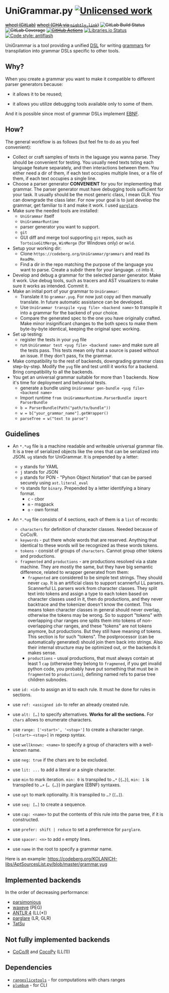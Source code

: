 UniGrammar.py [![Unlicensed work](https://raw.githubusercontent.com/unlicense/unlicense.org/master/static/favicon.png)](https://unlicense.org/)
=============
~~[wheel (GitLab)](https://gitlab.com/UniGrammar/UniGrammar.py/-/jobs/artifacts/master/raw/dist/UniGrammar-0.CI-py3-none-any.whl?job=build)~~
~~[wheel (GHA via `nightly.link`)](https://nightly.link/UniGrammar/UniGrammar.py/workflows/CI/master/UniGrammar-0.CI-py3-none-any.whl)~~
~~![GitLab Build Status](https://gitlab.com/UniGrammar/UniGrammar.py/badges/master/pipeline.svg)~~
~~![GitLab Coverage](https://gitlab.com/UniGrammar/UniGrammar.py/badges/master/coverage.svg)~~
~~[![GitHub Actions](https://github.com/UniGrammar/UniGrammar.py/workflows/CI/badge.svg)](https://github.com/UniGrammar/UniGrammar.py/actions/)~~
[![Libraries.io Status](https://img.shields.io/librariesio/github/UniGrammar/UniGrammar.py.svg)](https://libraries.io/github/UniGrammar/UniGrammar.py)
[![Code style: antiflash](https://img.shields.io/badge/code%20style-antiflash-FFF.svg)](https://codeberg.org/KOLANICH-tools/antiflash.py)

UniGrammar is a tool providing a unified [DSL](https://en.wikipedia.org/wiki/Domain-specific_language) for writing [grammars](https://en.wikipedia.org/wiki/Formal_grammar) for transpilation into grammar DSLs specific to other tools.

Why?
----

When you create a grammar you want to make it compatible to different parser generators because:

* it allows it to be reused;

* it allows you utilize debugging tools available only to some of them.

And it is possible since most of grammar DSLs implement [EBNF](https://en.wikipedia.org/wiki/EBNF).

How?
----
The general workflow is as follows (but feel fre to do as you feel convenient):
* Collect or craft samples of texts in the laguage you wanna parse. They should be convenient for testing. You usually need texts tsting each language feature separately, and then interactions between them. You either need a dir of them, if each text occupies multiple lines, or a file of them, if each text occupies a single line.
* Choose a parser generator **CONVENIENT** for you for implementing that grammar. The parser generator must have debugging tools sufficient for your task. It usually should be the most generic class, I mean GLR. You can downgrade the class later. For now your goal is to just develop the grammar, get familiar to it and make it work. I used [`parglare`](https://github.com/igordejanovic/parglare).
* Make sure the needed tools are installed:
    * `UniGrammar` itself
    * `UniGrammarRuntime`
    * parser generator you want to support.
    * `git`
    * GUI diff and merge tool supporting `git` repos, such as `TortoiseGitMerge`, `WinMerge` (for Windows only) or `meld`.
* Setup your working dir:
    * Clone `https://codeberg.org/UniGrammar/grammars` and read its `ReadMe`.
    * Find a dir in the repo matching the purpose of the language you want to parse. Create a subdir there for your language. `cd` into it.
* Develop and debug a grammar for the selected parser generator. Make it work. Use debug tools, such as tracers and AST visualizers to make sure it works as intended. Commit it.
* Make an initial port of your grammar to `UniGrammar`:
    * Translate it to `grammar.yug`. For now just copy ad then manually translate. In future automatic assistance can be developed.
    * Use `UniGrammar transpile <yug file> <backend name>` to transpile it into a grammar for the backend of your choice.
    * Compare the generated spec to the one you have originally crafted. Make minor insignificant changes to the both specs to make them byte-by-byte identical, keeping the original spec working.
* Set up testing:
    * register the tests in your `yug` file
    * run `UniGrammar test <yug file> <backend name>` and make sure all the tests pass. This tests mean only that a source is pased without an issue. If they don't pass, fix the grammar.
* Make compatibility to the rest of backends, downgrading grammar class step-by-step. Modify the `yug` file and test untill it works for a backend. Bring compatibility to all the backends.
* You get an universal grammar suitable for more than 1 backends. Now it's time for deployment and behavioral tests.
    * generate a bundle using `UniGrammar gen-bundle <yug file> <backend name>`
    * Import runtime `from UniGrammarRuntime.ParserBundle import ParserBundle`
    * `b = ParserBundle(Path("path/to/bundle"))`
    * `w = b["your_grammar_name"].getWrapper()`
    * `parseTree = w("text to parse")`

Guidelines
----------
* An `*.*ug` file is a machine readable and writeable universal grammar file. It is a tree of serialized objects like the ones that can be serialized into JSON. `ug` stands for UniGrammar. It is prepended by a letter:
    * `y` stands for YAML
    * `j` stands for JSON
    * `p` stands for PON - "Pyhon Object Notation" that can be parsed securely using `ast.literal_eval`
    * `*b` stands for `binary`. Prepended by a letter identifying a binary format.
        * `c` - cbor
        * `m` - msgpack
        * `o` - own format

* An `*.*ug` file consists of 4 sections, each of them is a `list` of records:
    * `characters` for definition of character classes. Needed because of CoCo/R.
    * `keywords` - put there whole words that are reserved. Anything that identical to these words will be recognized as these words tokens.
    * `tokens` - consist of groups of `characters`. Cannot group other tokens and productions.
    * `fragmented` and `productions` - are productions resolved via a state machine. They are mostly the same, but they have big semantic difference, related to wrapper generated from them:
        * `fragmented` are considered to be simple text strings. They should never `cap`. It is an artificial class to support scannerful LL parsers. Scannerful LL parsers work from character classes. They split text into tokens and assign a type to each token based on character classes used in it, then do productions, and they never backtrace and the tokenizer doesn't know the context. This means token character classes in general should never overlap, otherwise the tokens may be wrong. So to support "tokens" with overlapping char ranges one splits them into tokens of non-overlapping char ranges, and these "tokens" are not tokens anymore, but productions. But they still have meaning of tokens. This section is for such "tokens". The postprocessor (can be automatically generated) should join them back into strings. Also their internal structure may be optimized out, or the backends it makes sense.
        * `productions` - usual productions, that must always contain at least 1 `cap` (otherwise they belong to `fragmened`, if you get invalid python code, you probably have put something that must be in `fragmented` to `productions`), defining named refs to parse tree children subnodes.

* use `id: <id>` to assign an id to each rule. It must he done for rules in sections.
* use `ref: <assigned id>` to refer an already created rule.
* use `alt: […]` to specify alternatives. **Works for all the sections.** For `chars` allows to enumerate characters.
* use `range: ['<start>', '<stop>']` to create a character range. `[<start>-<stop>]` in regexp syntax.
* use `wellknown: <name>` to specify a group of characters with a well-known name.
* use `neg: true` if the chars are to be excluded.
* use `lit: ...` to add a literal or a single character.
* use `min` to mark iteration. `min: 0` is transpiled to `…*` (`{…}`), `min: 1` is transpiled to `…+` (`… {…}`) in parglare (EBNF) syntaxes.
* use `opt` to mark optionality. It is transpiled to `…?` (`[…]`).
* use `seq: […]` to create a sequence.
* use `cap: <name>` to put the contents of this rule into the parse tree, if it is constructed.
* use `prefer: shift | reduce` to set a preferrence for `parglare`.
* use `spacer: <n>` to add `n` empty lines.

* use `name` in the root to specify a grammar name.

Here is an example: https://codeberg.org/KOLANICH-libs/AptSourcesList.py/blob/master/grammar.yug

Implemented backends
--------------------
In the order of decreasing performance:
* [parsimonious](https://github.com/erikrose/parsimonious)
* [waxeye](https://github.com/waxeye-org/waxeye) (PEG)
* [ANTLR 4](https://github.com/antlr/antlr4) (LL(*))
* [parglare](https://github.com/igordejanovic/parglare) (LR, GLR)
* [TatSu](https://github.com/neogeny/TatSu)


Not fully implemented backends
-------------------------------
* [CoCo/R](https://github.com/armornick/CocoR) and [CocoPy](https://codeberg.org/UniGrammar/CoCoPy) (LL(1))


Dependencies
------------
* [`rangeslicetools`](https://codeberg.org/KOLANICH-libs/rangeslicetools.py) - for computations with chars ranges
* [`plumbum`](https://github.com/tomerfiliba/plumbum) - for CLI
